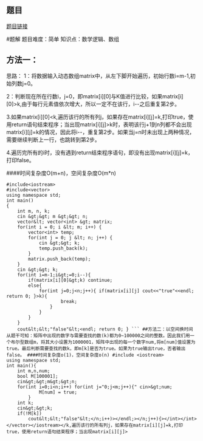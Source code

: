 ## 题目
[题目链接](https://www.nowcoder.com/practice/dd5b5b2df5f84bae9b26c99a0a8f8660?tpId=182&tqId=318624&sourceUrl=/exam/oj&channenl=wgithub&fromPut=wgithub)

#题解
题目难度：简单
知识点：数学逻辑、数组
## 方法一：
思路：
1：将数据输入动态数组matrix中，从左下脚开始遍历，初始行数i=m-1,初始列数j=0。

2：判断现在所在行数i，j=0，即matrix[i][0]与K值进行比较，如果matrix[i][0]&gt;k,由于每行元素值依次增大，所以一定不在该行，i--之后重复第2步。

3.如果matrix[i][0]<k,遍历该行的所有列j，如果存在matrix[i][j]=k,打印true，使用return语句结束程序；当出现matrix[i][j]>k时，表明该行j+1到n列都不会出现matrix[i][j]=k的情况，因此将i--，重复第2步。如果当j=n时未出现上两种情况，需要继续判断上一行，也跳转到第2步。

4.遍历完所有的i时，没有遇到return结束程序语句，即没有出现matrix[i][j]=k，打印false。

####时间复杂度O(m+n)，空间复杂度O(m*n)


```
#include<iostream>
#include<vector>
using namespace std;
int main()
{
    int m, n, k;
    cin &gt;&gt; m &gt;&gt; n;
    vector&lt; vector<int> &gt; matrix;
	for(int i = 0; i &lt; m; i++) {
        vector<int> temp;
        for(int j = 0; j &lt; n; j++) {
            cin &gt;&gt; k;
            temp.push_back(k);
        }
        matrix.push_back(temp);
    }
    cin &gt;&gt; k;
    for(int i=m-1;i&gt;=0;i--){
		if(matrix[i][0]&gt;k) continue;
		else{
			for(int j=0;j<n;j++){ if(matrix[i][j] cout<<"true"<<endl; return 0; }>k){
                    break;
				}
			}
		}
	}
	cout&lt;&lt;"false"&lt;<endl; return 0; } ``` ##方法二：以空间换时间 从题干可知：矩阵中出现的数字与需要查找的数(k)都为0~100000之间的整数。因此我们用一个布尔型数组m，将其大小设置为1000001，矩阵中出现的每一个数字num,将m[num]值设置为true。最后判断需要查找的数k，即m[k]是否为true。如果为true输出true，否者输出false。 ####时间复杂度o(1)，空间复杂度o(n) #include <iostream>
using namespace std;
int main(){
    int m,n,num;
    bool M[100001];
    cin&gt;&gt;m&gt;&gt;n;
    for(int i=0;i<n;i++) for(int j="0;j<m;j++){" cin>&gt;num;
            M[num] = true;
        }
    int k;
    cin&gt;&gt;k;
    if(!M[k])
        cout&lt;&lt;"false"&lt;</n;i++)></endl;></n;j++){></int></int></vector></iostream></k,遍历该行的所有列j，如果存在matrix[i][j]=k,打印true，使用return语句结束程序；当出现matrix[i][j]>